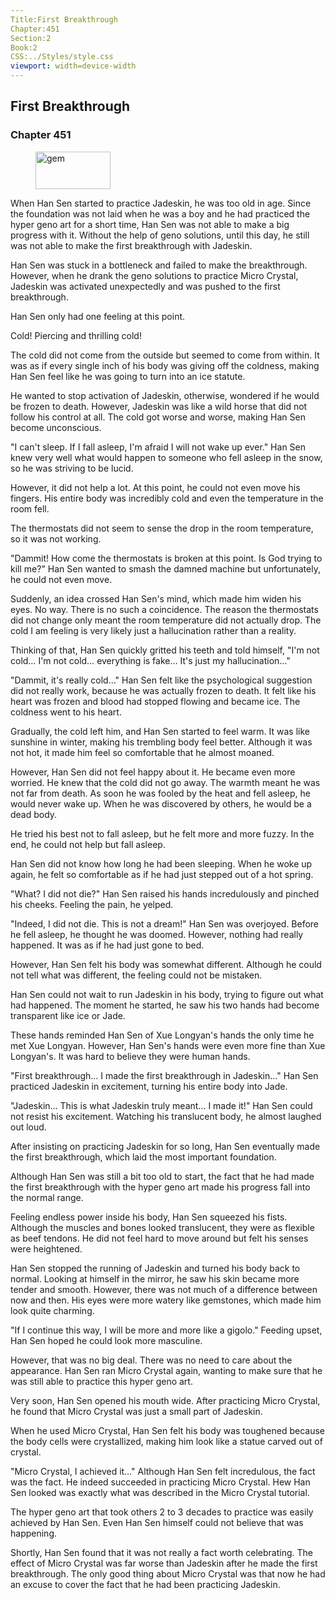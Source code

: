 ```yaml
---
Title:First Breakthrough 
Chapter:451 
Section:2 
Book:2 
CSS:../Styles/style.css 
viewport: width=device-width
---
```

  
## First Breakthrough
### Chapter 451
  
<figure>
	<img src="../Images/gem.gif" alt="gem" id="gem" width="120" height="60" />
</figure>
  

  
When Han Sen started to practice Jadeskin, he was too old in age. Since the foundation was not laid when he was a boy and he had practiced the hyper geno art for a short time, Han Sen was not able to make a big progress with it. Without the help of geno solutions, until this day, he still was not able to make the first breakthrough with Jadeskin.

Han Sen was stuck in a bottleneck and failed to make the breakthrough. However, when he drank the geno solutions to practice Micro Crystal, Jadeskin was activated unexpectedly and was pushed to the first breakthrough.

Han Sen only had one feeling at this point.

Cold! Piercing and thrilling cold!

The cold did not come from the outside but seemed to come from within. It was as if every single inch of his body was giving off the coldness, making Han Sen feel like he was going to turn into an ice statute.

He wanted to stop activation of Jadeskin, otherwise, wondered if he would be frozen to death. However, Jadeskin was like a wild horse that did not follow his control at all. The cold got worse and worse, making Han Sen become unconscious.

"I can't sleep. If I fall asleep, I'm afraid I will not wake up ever." Han Sen knew very well what would happen to someone who fell asleep in the snow, so he was striving to be lucid.

However, it did not help a lot. At this point, he could not even move his fingers. His entire body was incredibly cold and even the temperature in the room fell.

The thermostats did not seem to sense the drop in the room temperature, so it was not working.

"Dammit! How come the thermostats is broken at this point. Is God trying to kill me?" Han Sen wanted to smash the damned machine but unfortunately, he could not even move.

Suddenly, an idea crossed Han Sen's mind, which made him widen his eyes. No way. There is no such a coincidence. The reason the thermostats did not change only meant the room temperature did not actually drop. The cold I am feeling is very likely just a hallucination rather than a reality.

Thinking of that, Han Sen quickly gritted his teeth and told himself, "I'm not cold… I'm not cold… everything is fake… It's just my hallucination…"

"Dammit, it's really cold…" Han Sen felt like the psychological suggestion did not really work, because he was actually frozen to death. It felt like his heart was frozen and blood had stopped flowing and became ice. The coldness went to his heart.

Gradually, the cold left him, and Han Sen started to feel warm. It was like sunshine in winter, making his trembling body feel better. Although it was not hot, it made him feel so comfortable that he almost moaned.

However, Han Sen did not feel happy about it. He became even more worried. He knew that the cold did not go away. The warmth meant he was not far from death. As soon he was fooled by the heat and fell asleep, he would never wake up. When he was discovered by others, he would be a dead body.

He tried his best not to fall asleep, but he felt more and more fuzzy. In the end, he could not help but fall asleep.

Han Sen did not know how long he had been sleeping. When he woke up again, he felt so comfortable as if he had just stepped out of a hot spring.

"What? I did not die?" Han Sen raised his hands incredulously and pinched his cheeks. Feeling the pain, he yelped.

"Indeed, I did not die. This is not a dream!" Han Sen was overjoyed. Before he fell asleep, he thought he was doomed. However, nothing had really happened. It was as if he had just gone to bed.

However, Han Sen felt his body was somewhat different. Although he could not tell what was different, the feeling could not be mistaken.

Han Sen could not wait to run Jadeskin in his body, trying to figure out what had happened. The moment he started, he saw his two hands had become transparent like ice or Jade.

These hands reminded Han Sen of Xue Longyan's hands the only time he met Xue Longyan. However, Han Sen's hands were even more fine than Xue Longyan's. It was hard to believe they were human hands.

"First breakthrough… I made the first breakthrough in Jadeskin…" Han Sen practiced Jadeskin in excitement, turning his entire body into Jade.

"Jadeskin… This is what Jadeskin truly meant… I made it!" Han Sen could not resist his excitement. Watching his translucent body, he almost laughed out loud.

After insisting on practicing Jadeskin for so long, Han Sen eventually made the first breakthrough, which laid the most important foundation.

Although Han Sen was still a bit too old to start, the fact that he had made the first breakthrough with the hyper geno art made his progress fall into the normal range.

Feeling endless power inside his body, Han Sen squeezed his fists. Although the muscles and bones looked translucent, they were as flexible as beef tendons. He did not feel hard to move around but felt his senses were heightened.

Han Sen stopped the running of Jadeskin and turned his body back to normal. Looking at himself in the mirror, he saw his skin became more tender and smooth. However, there was not much of a difference between now and then. His eyes were more watery like gemstones, which made him look quite charming.

"If I continue this way, I will be more and more like a gigolo." Feeding upset, Han Sen hoped he could look more masculine.

However, that was no big deal. There was no need to care about the appearance. Han Sen ran Micro Crystal again, wanting to make sure that he was still able to practice this hyper geno art.

Very soon, Han Sen opened his mouth wide. After practicing Micro Crystal, he found that Micro Crystal was just a small part of Jadeskin.

When he used Micro Crystal, Han Sen felt his body was toughened because the body cells were crystallized, making him look like a statue carved out of crystal.

"Micro Crystal, I achieved it…" Although Han Sen felt incredulous, the fact was the fact. He indeed succeeded in practicing Micro Crystal. Hew Han Sen looked was exactly what was described in the Micro Crystal tutorial.

The hyper geno art that took others 2 to 3 decades to practice was easily achieved by Han Sen. Even Han Sen himself could not believe that was happening.

Shortly, Han Sen found that it was not really a fact worth celebrating. The effect of Micro Crystal was far worse than Jadeskin after he made the first breakthrough. The only good thing about Micro Crystal was that now he had an excuse to cover the fact that he had been practicing Jadeskin.